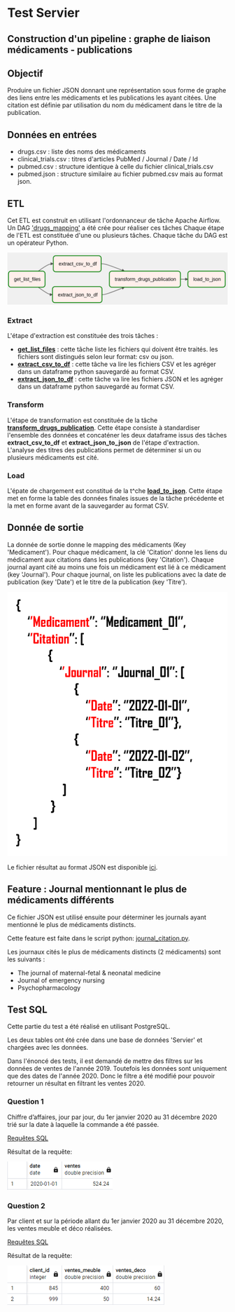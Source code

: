 # Test Servier


## Construction d'un pipeline : graphe de liaison médicaments - publications

## Objectif

Produire un fichier JSON donnant une représentation sous forme de graphe des liens 
entre les médicaments et les publications les ayant citées. Une citation est définie par utilisation du nom du
médicament dans le titre de la publication.


## Données en entrées

- drugs.csv : liste des noms des médicaments
- clinical_trials.csv : titres d'articles PubMed / Journal / Date / Id
- pubmed.csv : structure identique à celle du fichier clinical_trials.csv
- pubmed.json : structure similaire au fichier pubmed.csv mais au format json.

## ETL

Cet ETL est construit en utilisant l'ordonnanceur de tâche Apache Airflow.
Un DAG ['drugs_mapping'](script/dags/drugs_mapping.py) a été crée pour réaliser ces tâches
Chaque étape de l'ETL est constituée d'une ou plusieurs tâches. 
Chaque tâche du DAG est un opérateur Python.

![Alt text](images/dag.png "Optional title")


### Extract

L'étape d'extraction est constituée des trois tâches :

 - **[get_list_files](script/plugins/utils/get_list_files.py)** : cette tâche liste les fichiers qui doivent être traités. les fichiers sont distingués selon leur format: csv ou json.
 - **[extract_csv_to_df](script/plugins/extract_tasks/extract_csv_to_df.py)** : cette tâche va lire les fichiers CSV et les agréger dans un dataframe python sauvegardé au format CSV.
 - **[extract_json_to_df](script/plugins/extract_tasks/extract_json_to_df.py)** : cette tâche va lire les fichiers JSON et les agréger dans un dataframe python sauvegardé au format CSV.

### Transform

L'étape de transformation est constituée de la tâche **[transform_drugs_publication](script/plugins/transform_drugs_publication/transform_drugs_publication.py)**.
Cette étape consiste à standardiser l'ensemble des données et concaténer les deux dataframe issus des tâches **extract_csv_to_df** et **extract_json_to_json** de l'étape d'extraction.
L'analyse des titres des publications permet de déterminer si un ou plusieurs médicaments est cité. 

### Load

L'épate de chargement est constitué de la t^che **[load_to_json](script/plugins/load_drugs_json/load_drugs_json.py)**.
Cette étape met en forme la table des données finales issues de la tâche précédente et la met en forme avant de la sauvegarder au format CSV. 

## Donnée de sortie

La donnée de sortie donne le mapping des médicaments (Key 'Medicament'). 
Pour chaque médicament, la clé 'Citation' donne les liens du médicament aux citations dans les publications (key 'Citation'). 
Chaque journal ayant cité au moins une fois un médicament est lié à ce médicament (key 'Journal').
Pour chaque journal, on liste les publications avec la date de publication (key 'Date') et le titre de la publication (key 'Titre').

![512x397,20%](images/drug_mapping.png)


Le fichier résultat au format JSON est disponible [ici](drugs_mapping/drugs_mapping.json).



## Feature : Journal mentionnant le plus de médicaments différents

Ce fichier JSON est utilisé ensuite pour déterminer les journals ayant mentionné le plus de médicaments distincts. 

Cette feature est faite dans le script python: [journal_citation.py](script/features/journal_citations.py).


Les journaux cités le plus de médicaments distincts (2 médicaments) sont les suivants : 

   - The journal of maternal-fetal & neonatal medicine
   - Journal of emergency nursing
   - Psychopharmacology

## Test SQL

Cette partie du test a été réalisé en utilisant PostgreSQL.

Les deux tables ont été crée dans une base de données 'Servier' et chargées avec les données.

Dans l'énoncé des tests, il est demandé de mettre des filtres sur les données de ventes de l'année 2019. Toutefois les données 
sont uniquement que des dates de l'année 2020. Donc le filtre a été modifié pour pouvoir retourner un résultat en filtrant 
les ventes 2020.

### Question 1 

Chiffre d’affaires, jour par jour, du 1er janvier 2020 au 31 décembre 2020 trié sur la date à laquelle 
la commande a été passée.

[Requêtes SQL](sql/exercise_01.sql)

Résultat de la requête: 

![512x397,20%](images/exo_01.png)


### Question 2

Par client et sur la période allant du 1er janvier 2020 au 31 décembre 2020, les ventes meuble et déco réalisées.

[Requêtes SQL](sql/exercise_02.sql)

Résultat de la requête: 

![512x397,20%](images/exo_02.png)